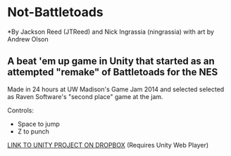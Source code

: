 Not-Battletoads
===============
*By Jackson Reed (JTReed) and Nick Ingrassia (ningrassia) with art by Andrew Olson


**A beat 'em up game in Unity that started as an attempted "remake" of Battletoads for the NES**
---------------

Made in 24 hours at UW Madison's Game Jam 2014 and selected selected as Raven Software's "second place" game at the jam. 

Controls:
- Space to jump
- Z to punch

[LINK TO UNITY PROJECT ON DROPBOX](https://dl.dropboxusercontent.com/u/15935800/Unity%20Web%20Player%20Games/MadisonGameJam2014_BeatEmUp/MadisonGameJam2014_BeatEmUp.html) (Requires Unity Web Player)
